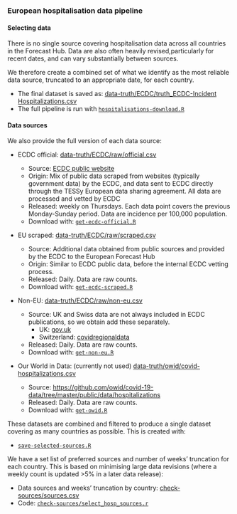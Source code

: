 
### European hospitalisation data pipeline

#### Selecting data

There is no single source covering hospitalisation data across all countries in the Forecast Hub. Data are also often heavily revised,particularly for recent dates, and can vary substantially between sources.

We therefore create a combined set of what we identify as the most reliable data source, truncated to an appropriate date, for each country.

-   The final dataset is saved as: [data-truth/ECDC/truth\_ECDC-Incident Hospitalizations.csv](https://github.com/epiforecasts/covid19-forecast-hub-europe/blob/main/data-truth/ECDC/truth_ECDC-Incident%20Hospitalizations.csv)
-   The full pipeline is run with [`hospitalisations-download.R`](https://github.com/epiforecasts/covid19-forecast-hub-europe/blob/main/code/auto_download/hospitalisations-download.R)

#### Data sources

We also provide the full version of each data source:

-   ECDC official: [data-truth/ECDC/raw/official.csv](https://github.com/epiforecasts/covid19-forecast-hub-europe/blob/main/data-truth/ECDC/raw/official.csv)
    -   Source: [ECDC public website](https://www.ecdc.europa.eu/en/publications-data/download-data-hospital-and-icu-admission-rates-and-current-occupancy-covid-19)
    -   Origin: Mix of public data scraped from websites (typically government data) by the ECDC, and data sent to ECDC directly through the TESSy European data sharing agreement. All data are processed and vetted by ECDC
    -   Released: weekly on Thursdays. Each data point covers the previous Monday-Sunday period. Data are incidence per 100,000 population.
    -   Download with: [`get-ecdc-official.R`](./get-ecdc-official.R)
-   EU scraped: [data-truth/ECDC/raw/scraped.csv](https://github.com/epiforecasts/covid19-forecast-hub-europe/blob/main/data-truth/ECDC/raw/scraped.csv)
    -   Source: Additional data obtained from public sources and provided by the ECDC to the European Forecast Hub
    -   Origin: Similar to ECDC public data, before the internal ECDC vetting process.
    -   Released: Daily. Data are raw counts.
    -   Download with: [`get-ecdc-scraped.R`](./get-ecdc-scraped.R)
-   Non-EU:
    [data-truth/ECDC/raw/non-eu.csv](https://github.com/epiforecasts/covid19-forecast-hub-europe/blob/main/data-truth/ECDC/raw/non-eu.csv)
    -   Source: UK and Swiss data are not always included in ECDC publications, so we obtain add these separately.
        -   UK: [gov.uk](https://coronavirus.data.gov.uk/details/healthcare)
        -   Switzerland: [covidregionaldata](https://github.com/epiforecasts/covidregionaldata)
    -   Released: Daily. Data are raw counts.
    -   Download with: [`get-non-eu.R`](./get-non-eu.R)

-   Our World in Data: (currently not used)
    [data-truth/owid/covid-hospitalizations.csv](https://github.com/epiforecasts/covid19-forecast-hub-europe/blob/main/data-truth/OWID/covid-hospitalizations.csv)
    -   Source: https://github.com/owid/covid-19-data/tree/master/public/data/hospitalizations
    -   Released: Daily. Data are raw counts.
    -   Download with: [`get-owid.R`](./get-owid.R)


These datasets are combined and filtered to produce a single dataset covering as many countries as possible. This is created with:

-   [`save-selected-sources.R`](./save-selected-sources.R)

We have a set list of preferred sources and number of weeks’ truncation for each country. This is based on minimising large data revisions (where a weekly count is updated &gt;5% in a later data release):

-   Data sources and weeks’ truncation by country: [check-sources/sources.csv](./check-sources/sources.csv)
-   Code: [`check-sources/select_hosp_sources.r`](./check-sources/select_hosp_sources.r)
